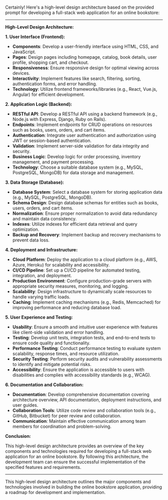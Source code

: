 Certainly! Here's a high-level design architecture based on the provided prompt for developing a full-stack web application for an online bookstore:

---

**High-Level Design Architecture:**

**1. User Interface (Frontend):**
   - **Components**: Develop a user-friendly interface using HTML, CSS, and JavaScript.
   - **Pages**: Design pages including homepage, catalog, book details, user profile, shopping cart, and checkout.
   - **Responsiveness**: Ensure responsive design for optimal viewing across devices.
   - **Interactivity**: Implement features like search, filtering, sorting, authentication forms, and error handling.
   - **Technology**: Utilize frontend frameworks/libraries (e.g., React, Vue.js, Angular) for efficient development.

**2. Application Logic (Backend):**
   - **RESTful API**: Develop a RESTful API using a backend framework (e.g., Node.js with Express, Django, Ruby on Rails).
   - **Endpoints**: Implement endpoints for CRUD operations on resources such as books, users, orders, and cart items.
   - **Authentication**: Integrate user authentication and authorization using JWT or session-based authentication.
   - **Validation**: Implement server-side validation for data integrity and security.
   - **Business Logic**: Develop logic for order processing, inventory management, and payment processing.
   - **Technology**: Choose a suitable database system (e.g., MySQL, PostgreSQL, MongoDB) for data storage and management.

**3. Data Storage (Database):**
   - **Database System**: Select a database system for storing application data (e.g., MySQL, PostgreSQL, MongoDB).
   - **Schema Design**: Design database schemas for entities such as books, users, orders, and cart items.
   - **Normalization**: Ensure proper normalization to avoid data redundancy and maintain data consistency.
   - **Indexes**: Utilize indexes for efficient data retrieval and query optimization.
   - **Backup and Recovery**: Implement backup and recovery mechanisms to prevent data loss.

**4. Deployment and Infrastructure:**
   - **Cloud Platform**: Deploy the application to a cloud platform (e.g., AWS, Azure, Heroku) for scalability and accessibility.
   - **CI/CD Pipeline**: Set up a CI/CD pipeline for automated testing, integration, and deployment.
   - **Production Environment**: Configure production-grade servers with appropriate security measures, monitoring, and logging.
   - **Scalability**: Design infrastructure to dynamically scale resources to handle varying traffic loads.
   - **Caching**: Implement caching mechanisms (e.g., Redis, Memcached) for improving performance and reducing database load.

**5. User Experience and Testing:**
   - **Usability**: Ensure a smooth and intuitive user experience with features like client-side validation and error handling.
   - **Testing**: Develop unit tests, integration tests, and end-to-end tests to ensure code quality and functionality.
   - **Performance Testing**: Conduct performance testing to evaluate system scalability, response times, and resource utilization.
   - **Security Testing**: Perform security audits and vulnerability assessments to identify and mitigate potential risks.
   - **Accessibility**: Ensure the application is accessible to users with disabilities and complies with accessibility standards (e.g., WCAG).

**6. Documentation and Collaboration:**
   - **Documentation**: Develop comprehensive documentation covering architecture overview, API documentation, deployment instructions, and user guides.
   - **Collaboration Tools**: Utilize code review and collaboration tools (e.g., GitHub, Bitbucket) for peer review and collaboration.
   - **Communication**: Maintain effective communication among team members for coordination and problem-solving.

**Conclusion:**

This high-level design architecture provides an overview of the key components and technologies required for developing a full-stack web application for an online bookstore. By following this architecture, the development team can ensure the successful implementation of the specified features and requirements.

---

This high-level design architecture outlines the major components and technologies involved in building the online bookstore application, providing a roadmap for development and implementation.